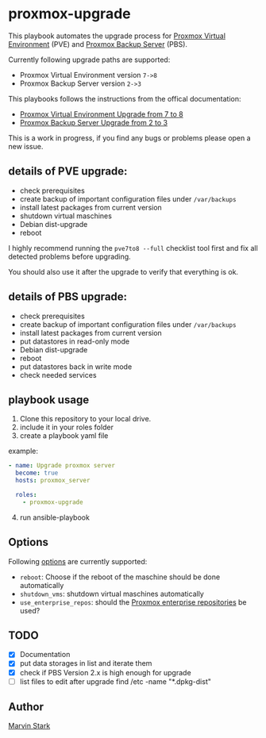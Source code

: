 # proxmox-upgrade
This playbook automates the upgrade process for [Proxmox Virtual Environment](https://www.proxmox.com/en/proxmox-ve) (PVE) and [Proxmox Backup Server](https://www.proxmox.com/en/proxmox-backup-server) (PBS).

Currently following upgrade paths are supported:
* Proxmox Virtual Environment version `7->8`
* Proxmox Backup Server version `2->3`

This playbooks follows the instructions from the offical documentation:
* [Proxmox Virtual Environment Upgrade from 7 to 8](https://pve.proxmox.com/wiki/Upgrade_from_7_to_8)
* [Proxmox Backup Server Upgrade from 2 to 3](https://pbs.proxmox.com/wiki/index.php/Upgrade_from_2_to_3)

This is a work in progress, if you find any bugs or problems please open a new issue.

## details of PVE upgrade:
* check prerequisites
* create backup of important configuration files under `/var/backups`
* install latest packages from current version
* shutdown virtual maschines
* Debian dist-upgrade
* reboot

I highly recommend running the `pve7to8 --full` checklist tool first and fix all detected problems before upgrading.

You should also use it after the upgrade to verify that everything is ok.

## details of PBS upgrade:
* check prerequisites
* create backup of important configuration files under `/var/backups`
* install latest packages from current version
* put datastores in read-only mode
* Debian dist-upgrade
* reboot
* put datastores back in write mode
* check needed services

## playbook usage

  1. Clone this repository to your local drive.
  2. include it in your roles folder
  3. create a playbook yaml file

example:
```yaml
- name: Upgrade proxmox server
  become: true
  hosts: proxmox_server

  roles:
    - proxmox-upgrade
```
  4. run ansible-playbook 

## Options

Following [options](defaults/main.yml) are currently supported:
* `reboot`: Choose if the reboot of the maschine should be done automatically
* `shutdown_vms`: shutdown virtual maschines automatically
* `use_enterprise_repos`: should the [Proxmox enterprise repositories](https://pve.proxmox.com/wiki/Package_Repositories) be used?

## TODO

- [x] Documentation
- [x] put data storages in list and iterate them
- [x] check if PBS Version 2.x is high enough for upgrade
- [ ] list files to edit after upgrade find /etc -name "*.dpkg-dist"

## Author

[Marvin Stark](https://github.com/marvhh)

